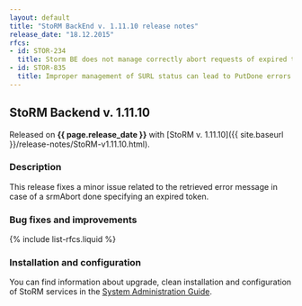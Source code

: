 ```yaml
---
layout: default
title: "StoRM BackEnd v. 1.11.10 release notes"
release_date: "18.12.2015"
rfcs:
- id: STOR-234
  title: Storm BE does not manage correctly abort requests of expired tokens
- id: STOR-835
  title: Improper management of SURL status can lead to PutDone errors and locked SURLs
---
```


## StoRM Backend v. 1.11.10

Released on **{{ page.release_date }}** with [StoRM v. 1.11.10]({{ site.baseurl }}/release-notes/StoRM-v1.11.10.html).

### Description

This release fixes a minor issue related to the retrieved error message in case of a srmAbort done specifying an expired token.

### Bug fixes and improvements

{% include list-rfcs.liquid %}

### Installation and configuration

You can find information about upgrade, clean installation and configuration of
StoRM services in the [System Administration Guide][storm-sysadmin-guide].

[storm-sysadmin-guide]: {{site.baseurl}}/documentation/sysadmin-guide/
